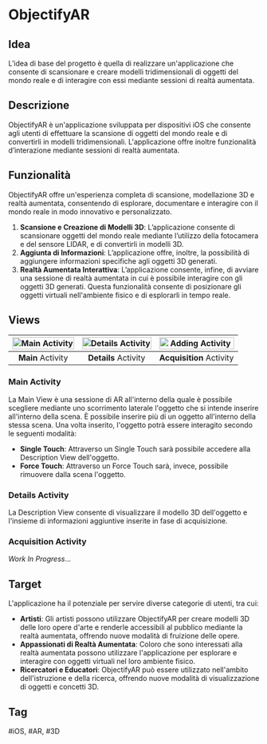 # ObjectifyAR

## Idea

L’idea di base del progetto è quella di realizzare un'applicazione che consente di scansionare e creare modelli tridimensionali di oggetti del mondo reale e di interagire con essi mediante sessioni di realtà aumentata.

## Descrizione

ObjectifyAR è un'applicazione sviluppata per dispositivi iOS che consente agli utenti di effettuare la scansione di oggetti del mondo reale e di convertirli in modelli tridimensionali. L'applicazione offre inoltre funzionalità d’interazione mediante sessioni di realtà aumentata.

## Funzionalità

ObjectifyAR offre un'esperienza completa di scansione, modellazione 3D e realtà aumentata, consentendo di esplorare, documentare e interagire con il mondo reale in modo innovativo e personalizzato.

1. **Scansione e Creazione di Modelli 3D**: L’applicazione consente di scansionare oggetti del mondo reale mediante l’utilizzo della fotocamera e del sensore LIDAR, e di convertirli in modelli 3D. 
2. **Aggiunta di Informazioni**: L’applicazione offre, inoltre, la possibilità di aggiungere informazioni specifiche agli oggetti 3D generati.
3. **Realtà Aumentata Interattiva**: L’applicazione consente, infine, di avviare una sessione di realtà aumentata in cui è possibile interagire con gli oggetti 3D generati. Questa funzionalità consente di posizionare gli oggetti virtuali nell'ambiente fisico e di esplorarli in tempo reale.

## Views

 <img width="100%" alt="Main Activity" src="https://github.com/fasoxy-it/ObjectifyAR-RealtaVirtuale-iOS/assets/58709856/b46eb0f6-56c2-4cfa-b3ce-599dcb9c1f27"> | <img width="100%" alt="Details Activity" src="https://github.com/fasoxy-it/ObjectifyAR-RealtaVirtuale-iOS/assets/58709856/166bd098-f8c8-4a94-a6bf-94923d52a07c"> | <img width="100%" alt="Adding Activity" src="https://github.com/fasoxy-it/ObjectifyAR-RealtaVirtuale-iOS/assets/58709856/04d70a33-6dd9-456f-9394-d2fe3d7d179d">
:-------------------------:|:-------------------------:|:-------------------------:
**Main** Activity | **Details** Activity | **Acquisition** Activity

### Main Activity

La Main View è una sessione di AR all'interno della quale è possibile scegliere mediante uno scorrimento laterale l'oggetto che si intende inserire all'interno della scena. È possibile inserire più di un oggetto all'interno della stessa scena. Una volta inserito, l'oggetto potrà essere interagito secondo le seguenti modalità:

* **Single Touch**: Attraverso un Single Touch sarà possibile accedere alla Description View dell'oggetto.
* **Force Touch**: Attraverso un Force Touch sarà, invece, possibile rimuovere dalla scena l'oggetto.

### Details Activity

La Description View consente di visualizzare il modello 3D dell'oggetto e l'insieme di informazioni aggiuntive inserite in fase di acquisizione.

### Acquisition Activity

_Work In Progress_...

## Target

L'applicazione ha il potenziale per servire diverse categorie di utenti, tra cui:

* **Artisti**: Gli artisti possono utilizzare ObjectifyAR per creare modelli 3D delle loro opere d'arte e renderle accessibili al pubblico mediante la realtà aumentata, offrendo nuove modalità di fruizione delle opere.
* **Appassionati di Realtà Aumentata**: Coloro che sono interessati alla realtà aumentata possono utilizzare l'applicazione per esplorare e interagire con oggetti virtuali nel loro ambiente fisico.
* **Ricercatori e Educatori**: ObjectifyAR può essere utilizzato nell'ambito dell'istruzione e della ricerca, offrendo nuove modalità di visualizzazione di oggetti e concetti 3D.

## Tag

#iOS, #AR, #3D
